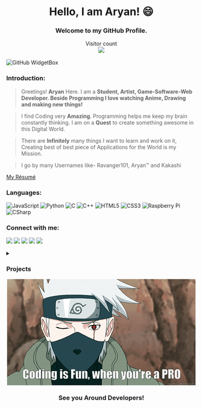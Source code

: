 
<h1 align="center">Hello, I am Aryan! 😄</h1>
<h3 align="center">Welcome to my GitHub Profile.</h3>
<p align="center"> 
  Visitor count<br>
  <img src="https://profile-counter.glitch.me/ravanger101/count.svg"/>
</p>

![GitHub WidgetBox](https://github-widgetbox.vercel.app/api/profile?username=Ravanger101&data=followers,repositories,stars,commits&theme=darkmode)

### Introduction:
> Greetings! **Aryan** Here. I am a **Student, Artist, Game-Software-Web Developer. Beside Programming I love watching Anime, Drawing and making new things!**

> I find Coding very **Amazing**. Programming helps me keep my brain constantly thinking. I am on a **Quest** to create something awesome in this Digital World.

> There are **Infinitely** many things I want to learn and work on it, Creating best of best piece of Applications for the World is my Mission.

> I go by many Usernames like- Ravanger101, Aryan™ and Kakashi
<!--<div align="center">
<img src="./gif 2.gif" align="right"  width="300">
</div>
-->
<p><a href="https://aryanresume.netlify.app/">My Résumé</a></p>

### Languages:

![JavaScript](https://img.shields.io/badge/-JavaScript-black?style=flat-square&logo=javascript)
![Python](https://img.shields.io/badge/-Python-black?style=flat-square&logo=Python)
![C](https://img.shields.io/badge/-C-00599C?style=flat-square&logo=C)
![C++](https://img.shields.io/badge/-C++-00599C?style=flat-square&logo=c)
![HTML5](https://img.shields.io/badge/-HTML5-E34F26?style=flat-square&logo=html5&logoColor=white)
![CSS3](https://img.shields.io/badge/-CSS3-1572B6?style=flat-square&logo=css3)
![Raspberry Pi](https://img.shields.io/badge/-Raspberry%20Pi-C51A4A?style=flat-square&logo=Raspberry-Pi)
![CSharp](https://img.shields.io/badge/-CSharp-1572B6?style=flat-square&logo=csharp)


### Connect with me:

[![](https://img.shields.io/badge/-Github-171515?style=for-the-badge&logo=github&logoColor=white)](https://github.com/Ravanger101) 
[![](https://img.shields.io/badge/-Reddit-cd6532?style=for-the-badge&logo=reddit&logoColor=white)](https://www.reddit.com/user/KakashiHatake_101)
[![](https://img.shields.io/badge/-Website-7e22ff?style=for-the-badge)](https://ravanger101.github.io)
[![](https://img.shields.io/badge/-Email-c14438?style=for-the-badge&logo=gmail&logoColor=white&link=mailto:aryangore)](mailto:panther2008aryan101@gmail.com)
[![](https://img.shields.io/badge/-Twitter-38b5c1?style=for-the-badge&logo=twitter&logoColor=blue)](https://twitter.com/Ravanger101)


<details>
  <summary><h3>Projects</h3></summary>
  

  
* 🖥️ <a href ="https://ravanger101.github.io">My Website</a>
* 💻 <a href="https://projectdragonrealms.github.io/">Realms</a>
* 🎧 <a href ="https://spotifyrealms.netlify.app/">Spotify Clone</a>
* 🛒 <a href ="https://github.com/ProjectDragonRealms/Le-Caddie-#readme">Le Caddie`</a>
* 🧾 <a href ="https://xpavilion.github.io/">Xpavilion</a>
* ✔ <a href ="https://turnipguy30.me/">Turnip's Website</a>
* 🎮 <a href="https://kakashi101.itch.io">Itch</a>
* 👾 <a href ="https://github.com/ProjectDragonRealms/MinecraftClassicPYVersion1.0">Minecraft PY Version 1.0</a>
* 📁 <a href ="https://github.com/ProjectDragonRealms">My Organisation</a>
* 👧 <a href ="https://github.com/ProjectDragonRealms/Inu-Yoshikawa.V.1.0.Benchmark#inu-yoshikawav10benchmark">Inu Yoshikawa Benchmark v1</a>
* 🎃 <a href ="https://pokemon-pythonred.github.io/">Pokemon!</a>



  
  
</details>
  <div align="center">
<img src="./KakashiCode.gif" align="center"  width="500">
  </div>
<h3 align = "center">See you Around Developers!</h3>
  
 



